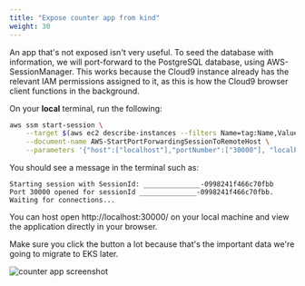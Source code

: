 ```yaml
---
title: "Expose counter app from kind"
weight: 30
---
```


An app that's not exposed isn't very useful.
To seed the database with information, we will port-forward to the PostgreSQL database, using AWS-SessionManager. This works because the Cloud9 instance already has the relevant IAM permissions assigned to it, as this is how the Cloud9 browser client functions in the background.

On your **local** terminal, run the following:

```bash
aws ssm start-session \
    --target $(aws ec2 describe-instances --filters Name=tag:Name,Values=*cloud9-eksworkshop* --query Reservations[0].Instances[0].InstanceId --output text) \
    --document-name AWS-StartPortForwardingSessionToRemoteHost \
    --parameters '{"host":["localhost"],"portNumber":["30000"], "localPortNumber":["30000"]}'
```

You should see a message in the terminal such as:

```
Starting session with SessionId: ______________-0998241f466c70fbb
Port 30000 opened for sessionId ______________-0998241f466c70fbb.
Waiting for connections...
```

You can host open http://localhost:30000/ on your local machine and view the application directly in your browser.

Make sure you click the button a lot because that's the important data we're going to migrate to EKS later.

![counter app screenshot](/images/migrate_to_eks/counter-app.gif)
